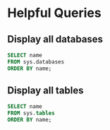 # Helpful Queries

## Display all databases
```sql
SELECT name
FROM sys.databases
ORDER BY name;
```

## Display all tables
```sql
SELECT name
FROM sys.tables
ORDER BY name;
```
